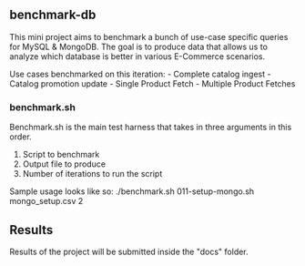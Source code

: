 ## benchmark-db

This mini project aims to benchmark a bunch of use-case specific queries for MySQL & MongoDB. The goal is to produce data that allows us to analyze which database is better in various E-Commerce scenarios.

Use cases benchmarked on this iteration:
    - Complete catalog ingest
    - Catalog promotion update
    - Single Product Fetch
    - Multiple Product Fetches

### benchmark.sh

Benchmark.sh is the main test harness that takes in three arguments in this order.
1. Script to benchmark
2. Output file to produce
3. Number of iterations to run the script

Sample usage looks like so:  ./benchmark.sh 011-setup-mongo.sh mongo_setup.csv 2


## Results

Results of the project will be submitted inside the "docs" folder.
